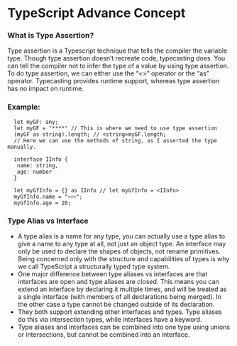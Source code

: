 # TypeScript Advance Concept

### What is Type Assertion?

<p>Type assertion is a Typescript technique that tells the compiler the variable type. Though type assertion doesn’t recreate code, typecasting does. You can tell the compiler not to infer the type of a value by using type assertion. To do type assertion, we can either use the “<>” operator or the “as” operator. Typecasting provides runtime support, whereas type assertion has no impact on runtime.</p>

### Example:

```
  let myGF: any;
  let myGF = "****" // This is where we need to use type assertion
  (myGF as string).length; // <string>myGF.length;
  // Here we can use the methods of string, as I asserted the type manually.

  interface IInfo {
   name: string,
   age: number
  }

  let myGfInfo = {} as IInfo // let myGfInfo = <IInfo>
  myGfInfo.name = "💀💀💀";
  myGfInfo.age = 20;

```

### Type Alias vs Interface
  * A type alias is a name for any type, you can actually use a type alias to give a name to any type at all, not just an object type. An interface may only be used to declare the shapes of objects, not rename primitives. Being concerned only with the structure and capabilities of types is why we call TypeScript a structurally typed type system.
  * One major difference between type aliases vs interfaces are that interfaces are open and type aliases are closed. This means you can extend an interface by declaring it multiple times, and will be treated as a single interface (with members of all declarations being merged). In the other case a type cannot be changed outside of its declaration.
  * They both support extending other interfaces and types. Type aliases do this via intersection types, while interfaces have a keyword.
  * Type aliases and interfaces can be combined into one type using unions or intersections, but cannot be combined into an interface.
